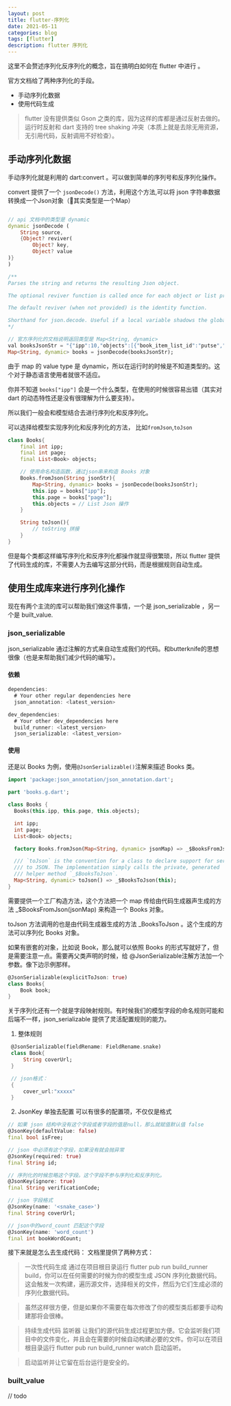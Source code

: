 ```yaml
---
layout: post
title: flutter-序列化
date: 2021-05-11
categories: blog
tags: [flutter]
description: flutter 序列化
---
```


这里不会赘述序列化反序列化的概念，旨在搞明白如何在 flutter 中进行 。

官方文档给了两种序列化的手段。

- 手动序列化数据
- 使用代码生成

> flutter 没有提供类似 Gson 之类的库，因为这样的库都是通过反射去做的。运行时反射和 dart 支持的 tree shaking 冲突（本质上就是去除无用资源，无引用代码，反射调用不好检查）。

## 手动序列化数据

手动序列化就是利用的 dart:convert 。可以做到简单的序列号和反序列化操作。

convert 提供了一个 `jsonDecode()` 方法，利用这个方法,可以将 json 字符串数据转换成一个Json对象（其实类型是一个Map）

``` dart

// api 文档中的类型是 dynamic
dynamic jsonDecode (
    String source,
    {Object? reviver(
        Object? key,
        Object? value
)}
)

/**
Parses the string and returns the resulting Json object.

The optional reviver function is called once for each object or list property that has been parsed during decoding. The key argument is either the integer list index for a list property, the string map key for object properties, or null for the final result.

The default reviver (when not provided) is the identity function.

Shorthand for json.decode. Useful if a local variable shadows the global json constant.
*/

// 官方序列化的文档说明返回类型是 Map<String, dynamic>
val booksJsonStr = "{"ipp":10,"objects":[{"book_item_list_id":"putse","book_type":0,"coins":0,"description":"匹配最新四级考纲，包含所有派生词，稳妥过四级","dictionary_id":"bcpxsc","ext_example_name":"","ext_example_type":1,"icon_url":"https:\/\/wordmaster_pub_image/tvbuvh/7e2398d03c75839c7cf3a561b16b0be6.f7d523801066b1361fb30cf71dba9edc.jpg?x-oss-process=image/quality,Q_80","use_ext_example":true,"use_original_example":false}]}"
Map<String, dynamic> books = jsonDecode(booksJsonStr);

```

由于 map 的 value type 是 dynamic，所以在运行时的时候是不知道类型的。这个对于静态语言使用者就很不适应。

你并不知道 `books["ipp"]` 会是一个什么类型，在使用的时候很容易出错（其实对 dart 的动态特性还是没有很理解为什么要支持）。

所以我们一般会和模型结合去进行序列化和反序列化。

可以选择给模型实现序列化和反序列化的方法， 比如`fromJson`,`toJson`


``` dart
class Books{
    final int ipp;
    final int page;
    final List<Book> objects;

    // 使用命名构造函数，通过json串来构造 Books 对象
    Books.fromJson(String jsonStr){
        Map<String, dynamic> books = jsonDecode(booksJsonStr);
        this.ipp = books["ipp"];
        this.page = books["page"];
        this.objects = // List Json 操作
    }

    String toJson(){
        // toString 拼接
    }
}

```

但是每个类都这样编写序列化和反序列化都操作就显得很繁琐，所以 flutter 提供了代码生成的库，不需要人为去编写这部分代码，而是根据规则自动生成。

## 使用生成库来进行序列化操作

现在有两个主流的库可以帮助我们做这件事情，一个是 json_serializable ，另一个是 built_value.

### json_serializable

json_serializable 通过注解的方式来自动生成我们的代码。和butterknife的思想很像（也是来帮助我们减少代码的编写）。

#### 依赖

```dart
dependencies:
  # Your other regular dependencies here
  json_annotation: <latest_version>

dev_dependencies:
  # Your other dev_dependencies here
  build_runner: <latest_version>
  json_serializable: <latest_version>
```

#### 使用

还是以 Books 为例，使用`@JsonSerializable()`注解来描述 Books 类。

```dart
import 'package:json_annotation/json_annotation.dart';

part 'books.g.dart';

class Books {
  Books(this.ipp, this.page, this.objects);

  int ipp;
  int page;
  List<Book> objects;

  factory Books.fromJson(Map<String, dynamic> jsonMap) => _$BooksFromJson(jsonMap);

  /// `toJson` is the convention for a class to declare support for serialization
  /// to JSON. The implementation simply calls the private, generated
  /// helper method `_$BooksToJson`.
  Map<String, dynamic> toJson() => _$BooksToJson(this);
}
```

需要提供一个工厂构造方法，这个方法把一个 map 传给由代码生成器声生成的方法 _$BooksFromJson(jsonMap) 来构造一个 Books 对象。

toJson 方法调用的也是由代码生成器生成的方法 _BooksToJson 。这个生成的方法可以序列化 Books 对象。

如果有嵌套的对象，比如说 Book，那么就可以依照 Books 的形式写就好了，但是需要注意一点。需要再父类声明的时候，给 @JsonSerializable注解方法加一个参数。像下边示例那样。

```dart
@JsonSerializable(explicitToJson: true)
class Books{
    Book book;
}

```

关于序列化还有一个就是字段映射规则。有时候我们的模型字段的命名规则可能和后端不一样，json_serializable 提供了灵活配置规则的能力。

1. 整体规则
```dart
 @JsonSerializable(fieldRename: FieldRename.snake)
 class Book{
     String coverUrl;
 }

 // json格式：
 {
     cover_url:"xxxxx"
 }

```

2. JsonKey 单独去配置
可以有很多的配置项，不仅仅是格式
```dart
// 如果 json 结构中没有这个字段或者字段的值是null，那么就赋值默认值 false
@JsonKey(defaultValue: false)
final bool isFree;

// json 中必须有这个字段，如果没有就会抛异常
@JsonKey(required: true)
final String id;

// 序列化的时候忽略这个字段。这个字段不参与序列化和反序列化。
@JsonKey(ignore: true)
final String verificationCode;

// json 字段格式
@JsonKey(name: '<snake_case>')
final String coverUrl;

// json中的word_count 匹配这个字段
@JsonKey(name: 'word_count')
final int bookWordCount;
```

接下来就是怎么去生成代码：
文档里提供了两种方式：
> 一次性代码生成
> 通过在项目根目录运行 flutter pub run build_runner build，你可以在任何需要的时候为你的模型生成 JSON 序列化数据代码。这会触发一次构建，遍历源文件，选择相关的文件，然后为它们生成必须的序列化数据代码。

> 虽然这样很方便，但是如果你不需要在每次修改了你的模型类后都要手动构建那将会很棒。

> 持续生成代码
> 监听器 让我们的源代码生成过程更加方便。它会监听我们项目中的文件变化，并且会在需要的时候自动构建必要的文件。你可以在项目根目录运行 flutter pub run build_runner watch 启动监听。

> 启动监听并让它留在后台运行是安全的。

### built_value
// todo



